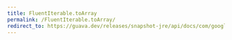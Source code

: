 ```yaml
---
title: FluentIterable.toArray
permalink: /FluentIterable.toArray/
redirect_to: https://guava.dev/releases/snapshot-jre/api/docs/com/google/common/collect/FluentIterable.html#toArray-java.lang.Class-
---
```

